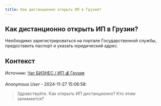 ```yaml
---
title: Как дистанционно открыть ИП в Грузии?
---
```


## Как дистанционно открыть ИП в Грузии?

Необходимо зарегистрироваться на портале Государственной службы, предоставить паспорт и указать юридический адрес.

## Контекст

Источник: [Чат БИЗНЕС / ИП 💰 Грузия](https://t.me/ip_ge)

_Anonymous User_ - 2024-11-27 15:06:58:

> Здравствуйте. Как открыть ИП дистанционно? Кто этим занимается?
